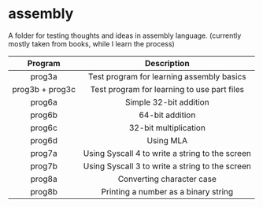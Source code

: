 # assembly
A folder for testing thoughts and ideas in assembly language.
(currently mostly taken from books, while I learn the process)

| Program         | Description                                     |
|:---------------:|:-----------------------------------------------:|
| prog3a          | Test program for learning assembly basics       |
| prog3b + prog3c | Test program for learning to use part files     |
| prog6a          | Simple 32-bit addition                          |
| prog6b          | 64-bit addition                                 |
| prog6c          | 32-bit multiplication                           |
| prog6d          | Using MLA                                       |
| prog7a          | Using Syscall 4 to write a string to the screen |
| prog7b          | Using Syscall 3 to write a string to the screen |
| prog8a          | Converting character case                       |
| prog8b          | Printing a number as a binary string            |
